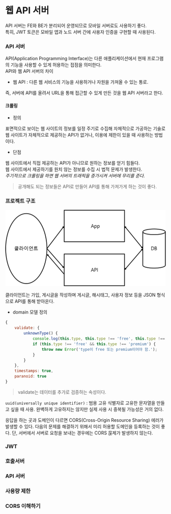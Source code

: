 # 웹 API 서버
API 서버는 FE와 BE가 분리되어 운영되므로 모바일 서버로도 사용하기 좋다.  
특히, JWT 토큰은 모바일 앱과 노드 서버 간에 사용자 인증을 구현할 때 사용된다.

### API 서버
API(Application Programming Interface)는
다른 애플리케이션에서 현재 프로그램의 기능을 사용할 수 있게 허용하는 접점을 의미한다.  
API와 웹 API 서버의 차이
- 웹 API : 다른 웹 서비스의 기능을 사용하거나 자원을 가져올 수 있는 통로.

즉, 서버에 API를 올려서 URL을 통해 접근할 수 있게 만든 것을 웹 API 서버라고 한다.

#### 크롤링
- 정의

표면적으로 보이는 웹 사이트의 정보를 일정 주기로 수집해 자체적으로 가공하는 기술로
웹 사이트가 자체적으로 제공하는 API가 없거나, 이용에 제한이 있을 때 사용하는 방법이다.  
  

- 단점

웹 사이트에서 직접 제공하는 API가 아니므로 원하는 정보를 얻기 힘들다.  
웹 사이트에서 제공하기를 원치 않는 정보를 수집 시 법적 문제가 발생한다.  
*주기적으로 크롤링을 하면 웹 서버의 트래픽을 증가시켜 서버에 무리를 준다.*

> 공개해도 되는 정보들은 API로 만들어 API를 통해 가져가게 하는 것이 좋다.

### 프로젝트 구조

![](https://github.com/Danpatpang/nodeStudy/blob/master/part10/structure.png?raw=true)

클라이언트는 가입, 게시글을 작성하며 게시글, 해시태그, 사용자 정보 등을 JSON 형식으로 API를 통해 받아온다.

- domain 모델 정의

```javascript
{
    validate: {
        unknownType() {
            console.log(this.type, this.type !== 'free', this.type !== 'premium');
            if (this.type !== 'free' && this.type !== 'premium') {
                throw new Error('type이 free 또는 premium이어야 함.');
            }
        }
    },
    timestamps: true,
    paranoid: true
}
```

> validate는 데이터를 추가로 검증하는 속성이다.

`uuid(universally unique identifier)` : 범용 고유 식별자로 고유한 문자열을 만들고 싶을 때 사용.
완벽하게 고유하지는 않지만 실제 사용 시 중복될 가능성은 거의 없다.  

응답을 하는 곳과 도메인이 다르면 CORS(Cross-Origin Resource Sharing) 에러가 발생할 수 있다.
다음의 문제를 해결하기 위해서 미리 허용할 도메인을 등록하는 것이 좋다.
단, 서버에서 서버로 요청을 보내는 경우에는 CORS 묹제가 발생하지 않는다.

### JWT

### 호출서버

### API 서버

### 사용량 제한

### CORS 이해하기